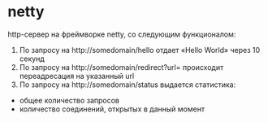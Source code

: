 # netty
 http-сервер на фреймворке netty, со следующим функционалом:
 1. По запросу на http://somedomain/hello отдает «Hello World» через 10 секунд
 2. По запросу на http://somedomain/redirect?url=<url> происходит переадресация на указанный url
 3. По запросу на http://somedomain/status выдается статистика:
 - общее количество запросов
 - количество соединений, открытых в данный момент
